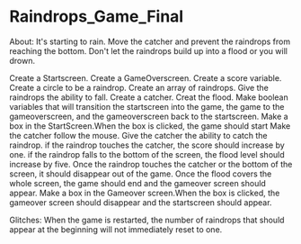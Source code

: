 Raindrops_Game_Final
====================
About: It's starting to rain. Move the catcher and prevent the raindrops from reaching the bottom. Don't let the raindrops build up into a flood or you will drown.

Create a Startscreen.
Create a GameOverscreen.
Create a score variable.
Create a circle to be a raindrop. 
Create an array of raindrops.
Give the raindrops the ability to fall.
Create a catcher.
Creat the flood.
Make boolean variables that will transition the startscreen into the game, the game to the gameoverscreen, and the gameoverscreen back to the startscreen.
Make a box in the StartScreen.When the box is clicked, the game should start
Make the catcher follow the mouse.
Give the catcher the ability to catch the raindrop. 
if the raindrop touches the catcher, the score should increase by one.
if the raindrop falls to the bottom of the screen, the flood level should increase by five.
Once the raindrop touches the catcher or the bottom of the screen, it should disappear out of the game.
Once the flood covers the whole screen, the game should end and the gameover screen should appear.
Make a box in the Gameover screen.When the box is clicked, the gameover screen should disappear and the startscreen should appear.

Glitches:
When the game is restarted, the number of raindrops that should appear at the beginning will not immediately reset to one.
